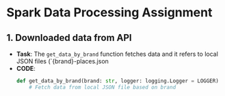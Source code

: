 # Spark Data Processing Assignment

## 1. Downloaded data from  API
- **Task**: The `get_data_by_brand` function fetches data  and  it refers to local JSON files (`{brand}-places.json
- **CODE**:
    ```python
    def get_data_by_brand(brand: str, logger: logging.Logger = LOGGER) -> DataFrame:
        # Fetch data from local JSON file based on brand
    ```
